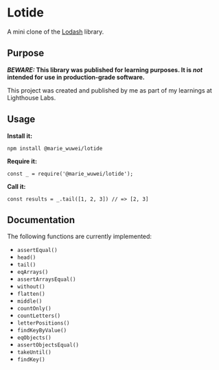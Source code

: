 # Lotide

A mini clone of the [Lodash](https://lodash.com) library.

## Purpose

**_BEWARE:_ This library was published for learning purposes. It is _not_ intended for use in production-grade software.**

This project was created and published by me as part of my learnings at Lighthouse Labs. 

## Usage

**Install it:**

`npm install @marie_wuwei/lotide`

**Require it:**

`const _ = require('@marie_wuwei/lotide');`

**Call it:**

`const results = _.tail([1, 2, 3]) // => [2, 3]`

## Documentation

The following functions are currently implemented:

* `assertEqual()`
* `head()`
* `tail()`
* `eqArrays()`
* `assertArraysEqual()`
* `without()`
* `flatten()`
* `middle()`
* `countOnly()`
* `countLetters()`
* `letterPositions()`
* `findKeyByValue()`
* `eqObjects()`
* `assertObjectsEqual()`
* `takeUntil()`
* `findKey()`